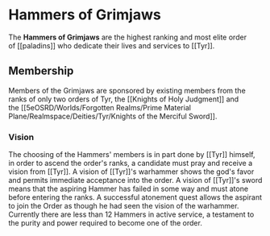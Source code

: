 # Hammers of Grimjaws

The **Hammers of Grimjaws** are the highest ranking and most elite order of [[paladins]] who dedicate their lives and services to [[Tyr]].

## Membership

Members of the Grimjaws are sponsored by existing members from the ranks of only two orders of Tyr, the [[Knights of Holy Judgment]] and the [[5eOSRD/Worlds/Forgotten Realms/Prime Material Plane/Realmspace/Deities/Tyr/Knights of the Merciful Sword]].

### Vision

The choosing of the Hammers' members is in part done by [[Tyr]] himself, in order to ascend the order's ranks, a candidate must pray and receive a vision from [[Tyr]]. A vision of [[Tyr]]'s warhammer shows the god's favor and permits immediate acceptance into the order. A vision of [[Tyr]]'s sword means that the aspiring Hammer has failed in some way and must atone before entering the ranks. A successful atonement quest allows the aspirant to join the Order as though he had seen the vision of the warhammer. Currently there are less than 12 Hammers in active service, a testament to the purity and power required to become one of the order.